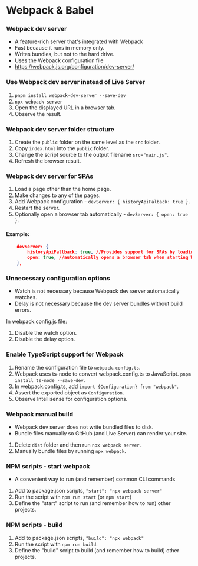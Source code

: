 # Webpack &  Babel

### Webpack dev server
- A feature-rich server that's integrated with Webpack
- Fast because it runs in memory only. 
- Writes bundles, but not to the hard drive.
- Uses the Webpack configuration file
- https://webpack.js.org/configuration/dev-server/

### Use Webpack dev server instead of Live Server
1. `pnpm install webpack-dev-server --save-dev`
2. `npx webpack server`
3. Open the displayed URL in a browser tab.
4. Observe the result.

### Webpack dev server folder structure
1. Create the `public` folder on the same level as the `src` folder.
2. Copy `index.html` into the `public` folder.
3. Change the script source to the output filename `src="main.js"`.
4. Refresh the browser result.

### Webpack dev server for SPAs
1. Load a page other than the home page.
2. Make changes to any of the pages.
3. Add Webpack configuration - `devServer: { historyApiFalback: true }`.
4. Restart the server.
5. Optionally open a browser tab automatically - `devServer: { open: true }`.

#### Example: 
```json
    devServer: {
        historyApiFallback: true, //Provides support for SPAs by loading index.html on 404 errors
        open: true, //automatically opens a browser tab when starting Webpack Dev Server 
    },
```
### Unnecessary configuration options
- Watch is not necessary because Webpack dev server automatically watches.
- Delay is not necessary because the dev server bundles without build errors.

In webpack.config.js file:
1. Disable the watch option.
2. Disable the delay option.

### Enable TypeScript support for Webpack
1. Rename the configuration file to `webpack.config.ts`.
2. Webpack uses ts-node to convert webpack.config.ts to JavaScript. `pnpm install ts-node --save-dev`. 
3. In webpack.config.ts, add `import {Configuration} from "webpack"`.
4. Assert the exported object as `Configuration`.
5. Observe Intellisense for configuration options.

### Webpack manual build
- Webpack dev server does not write bundled files to disk.
- Bundle files manually so GitHub (and Live Server) can render your site.

1. Delete `dist` folder and then run `npx webpack server`.
1. Manually bundle files by running `npx webpack`.

### NPM scripts - start webpack
- A convenient way to run (and remember) common CLI commands

1. Add to package.json scripts, `"start": "npx webpack server"`
2. Run the script with `npm run start` (or `npm start`)
3. Define the "start" script to run (and remember how to run) other projects.

### NPM scripts - build

1. Add to package.json scripts, `"build": "npx webpack"`
2. Run the script with `npm run build`.
3. Define the "build" script to build (and remember how to build) other projects.
